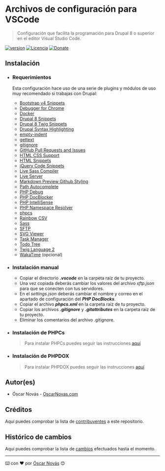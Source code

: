 Archivos de configuración para VSCode
===

>Configuración que facilita la programación para Drupal 8 o superior en el
>editor Visual Studio Code.

[![version][version-badge]][changelog]
[![Licencia][license-badge]][license]
[![Donate][donate-badge]][donate-url]

## Instalación

* ### Requerimientos

  Esta configuración hace uso de una serie de plugins y módulos de uso muy
  recomendado si trabajas con Drupal:

  * [Bootstrap v4 Snippets](https://marketplace.visualstudio.com/items?itemName=Zaczero.bootstrap-v4-snippets)
  * [Debugger for Chrome](https://marketplace.visualstudio.com/items?itemName=msjsdiag.debugger-for-chrome)
  * [Docker](https://marketplace.visualstudio.com/items?itemName=ms-azuretools.vscode-docker)
  * [Drupal 8 Snippets](https://marketplace.visualstudio.com/items?itemName=dssiqueira.drupal-8-snippets)
  * [Drupal 8 Twig Snippets](https://marketplace.visualstudio.com/items?itemName=tsega.drupal-8-twig-snippets)
  * [Drupal Syntax Highlighting](https://marketplace.visualstudio.com/items?itemName=marcostazi.VS-code-drupal)
  * [empty-indent](https://marketplace.visualstudio.com/items?itemName=DmitryDorofeev.empty-indent)
  * [gettext](https://marketplace.visualstudio.com/items?itemName=mrorz.language-gettext)
  * [gitignore](https://marketplace.visualstudio.com/items?itemName=codezombiech.gitignore)
  * [GitHub Pull Requests and Issues](https://marketplace.visualstudio.com/items?itemName=GitHub.vscode-pull-request-github)
  * [HTML CSS Support](https://marketplace.visualstudio.com/items?itemName=ecmel.vscode-html-css)
  * [HTML Snippets](https://marketplace.visualstudio.com/items?itemName=abusaidm.html-snippets)
  * [jQuery Code Snippets](https://marketplace.visualstudio.com/items?itemName=donjayamanne.jquerysnippets)
  * [Live Sass Compiler](https://marketplace.visualstudio.com/items?itemName=ritwickdey.live-sass)
  * [Live Server](https://marketplace.visualstudio.com/items?itemName=ritwickdey.LiveServer)
  * [Markdown Preview Github Styling](https://marketplace.visualstudio.com/items?itemName=bierner.markdown-preview-github-styles)
  * [Path Autocomplete](https://marketplace.visualstudio.com/items?itemName=ionutvmi.path-autocomplete)
  * [PHP Debug](https://marketplace.visualstudio.com/items?itemName=felixfbecker.php-debug)
  * [PHP DocBlocker](https://marketplace.visualstudio.com/items?itemName=neilbrayfield.php-docblocker)
  * [PHP IntelliSense](https://marketplace.visualstudio.com/items?itemName=felixfbecker.php-intellisense)
  * [PHP Namespace Resolver](https://marketplace.visualstudio.com/items?itemName=MehediDracula.php-namespace-resolver)
  * [phpcs](https://marketplace.visualstudio.com/items?itemName=shevaua.phpcs)
  * [Rainbow CSV](https://marketplace.visualstudio.com/items?itemName=mechatroner.rainbow-csv)
  * [Sass](https://marketplace.visualstudio.com/items?itemName=Syler.sass-indented)
  * [SFTP](https://marketplace.visualstudio.com/items?itemName=liximomo.sftp)
  * [SVG Viewer](https://marketplace.visualstudio.com/items?itemName=cssho.vscode-svgviewer)
  * [Task Manager](https://marketplace.visualstudio.com/items?itemName=cnshenj.vscode-task-manager)
  * [Todo Tree](https://marketplace.visualstudio.com/items?itemName=Gruntfuggly.todo-tree)
  * [Twig Language 2](https://marketplace.visualstudio.com/items?itemName=mblode.twig-language-2)
  * [WakaTime](https://marketplace.visualstudio.com/items?itemName=WakaTime.vscode-wakatime) (opcional)

* ### Instalación manual

  * Copiar el directorio ***.vscode*** en la carpeta raíz de tu proyecto.
  * Una vez copiada deberás cambiar los valores del archivo *sftp.json* para
    que se conecten con tus servidores.
  * En el *settings.json* deberás cambiar el nombre y correo en el apartado de
    configuración del ***PHP DocBlocks***.
  * Copiar el archivo ***phpcs.xml*** en la carpeta raíz de tu proyecto.
  * Copiar los archivos ***.gitignore*** y ***.gitattributes*** en la carpeta
    raíz de tu proyecto.
  * Eliminar los comentarios del archivo .gitignore.

* ### Instalación de PHPCs

  >Para instalar PHPCs puedes seguir las instrucciones [aquí](https://oscarnovas.com/blog/usar-la-guia-de-estilo-de-drupal-con-phpcs-y-visual-code)

* ### Instalación de PHPDOX

  >Para instalar PHPDOX puedes seguir las instrucciones [aquí](https://oscarnovas.com/blog/generando-documentacion-tecnica)

## Autor(es)
- Óscar Novás - [OscarNovas.com][mi-web]

## Créditos
Aquí puedes comprobar la lista de [contribuyentes][contributors]
a este repositorio.

## Histórico de cambios
Aquí puedes comprobar la lista de [cambios][changelog] efectuados hasta el
momento.

---
⌨️ con ❤️ por [Óscar Novás][mi-web] 😊

[mi-web]: https://oscarnovas.com "for developers"

[version]: v0.2.1
[version-badge]: https://img.shields.io/badge/version-0.2.1-blue.svg

[license]: LICENSE.md
[license-badge]: https://img.shields.io/github/license/oscarnovasf/vscode_config "Leer la licencia"

[changelog]: CHANGELOG.md "Histórico de cambios"
[contributors]: https://github.com/oscarnovasf/vscode_config/contributors "Ver contribuyentes"

[donate-badge]: https://img.shields.io/badge/Donate-PayPal-green.svg
[donate-url]: https://paypal.me/oscarnovasf "Haz una donación"
